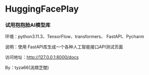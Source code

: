 # HuggingFacePlay
### 试用抱抱脸AI模型库

环境：python3.11.3、TensorFlow、transformers、 FastAPI、Pycharm

说明：使用 FastAPI库生成一个各种人工智能接口API测试页面

访问地址：http://127.0.0.1:8000/docs

By：tyza66(洮羱芝闇)